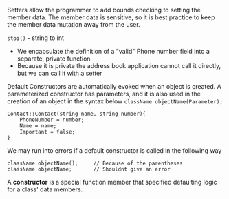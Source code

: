 
Setters allow the programmer to add bounds checking to setting the member data. The member data is sensitive, so it is best practice to keep the member data mutation away from the user. 

`stoi()` - string to int 

- We encapsulate the definition of a "valid" Phone number field into a separate, private function
- Because it is private the address book application cannot call it directly, but we can call it with a setter

Default Constructors are automatically evoked when an object is created.
A parameterized constructor has parameters, and it is also used in the creation of an object in the syntax below
`className objectName(Parameter);`

```
Contact::Contact(string name, string number){
	PhoneNumber = number;
	Name = name;
	Important = false;
}
```

We may run into errors if a default constructor is called in the following way
```
className objectName();     // Because of the parentheses 
className objectName;       // Shouldnt give an error
```

A <strong>constructor</strong> is a special function member that specified defaulting logic for a class' data members.

